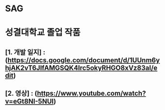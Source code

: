 # SAG 
# 성결대학교 졸업 작품 

## [1. 개발 일지] : (https://docs.google.com/document/d/1UUnm6yhjAK2vT6JlfAMGSQK4Irc5okyRHGO8xVz83aI/edit)
## [2. 영상] : (https://www.youtube.com/watch?v=eGt8NI-5NUI)

